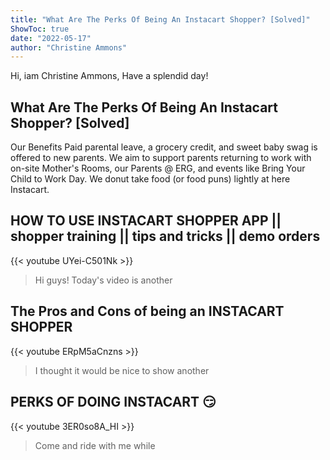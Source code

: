```yaml
---
title: "What Are The Perks Of Being An Instacart Shopper? [Solved]"
ShowToc: true 
date: "2022-05-17"
author: "Christine Ammons" 
---
```


Hi, iam Christine Ammons, Have a splendid day!
## What Are The Perks Of Being An Instacart Shopper? [Solved]
Our Benefits Paid parental leave, a grocery credit, and sweet baby swag is offered to new parents. We aim to support parents returning to work with on-site Mother's Rooms, our Parents @ ERG, and events like Bring Your Child to Work Day. We donut take food (or food puns) lightly at here Instacart.

## HOW TO USE INSTACART SHOPPER APP || shopper training || tips and tricks || demo orders
{{< youtube UYei-C501Nk >}}
>Hi guys! Today's video is another 

## The Pros and Cons of being an INSTACART SHOPPER
{{< youtube ERpM5aCnzns >}}
>I thought it would be nice to show another 

## PERKS OF DOING INSTACART 😏
{{< youtube 3ER0so8A_HI >}}
>Come and ride with me while 

